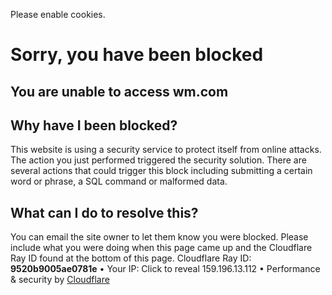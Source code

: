Please enable cookies.
# Sorry, you have been blocked
## You are unable to access wm.com
## Why have I been blocked?
This website is using a security service to protect itself from online attacks. The action you just performed triggered the security solution. There are several actions that could trigger this block including submitting a certain word or phrase, a SQL command or malformed data.
## What can I do to resolve this?
You can email the site owner to let them know you were blocked. Please include what you were doing when this page came up and the Cloudflare Ray ID found at the bottom of this page.
Cloudflare Ray ID: **9520b9005ae0781e** • Your IP: Click to reveal 159.196.13.112 • Performance & security by [Cloudflare](https://www.cloudflare.com/5xx-error-landing)
